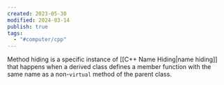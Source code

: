 ```yaml
---
created: 2023-05-30
modified: 2024-03-14
publish: true
tags:
  - "#computer/cpp"
---
```


Method hiding is a specific instance of [[C++ Name Hiding|name hiding]] that happens when a derived class defines a member function with the same name as a non-`virtual` method of the parent class.